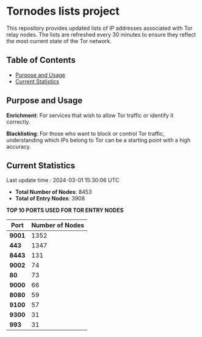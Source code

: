 # Tornodes lists project

This repository provides updated lists of IP addresses associated with Tor relay nodes. The lists are refreshed every 30 minutes to ensure they reflect the most current state of the Tor network.

## Table of Contents

- [Purpose and Usage](#purpose-and-usage)
- [Current Statistics](#current-statistics)


## Purpose and Usage

**Enrichment**: For services that wish to allow Tor traffic or identify it correctly.

**Blacklisting**: For those who want to block or control Tor traffic, understanding which IPs belong to Tor can be a starting point with a high accuracy.

## Current Statistics

Last update time : 2024-03-01 15:30:06 UTC

- **Total Number of Nodes**: 8453
- **Total of Entry Nodes**: 3908

**TOP 10 PORTS USED FOR TOR ENTRY NODES**

| **Port** | **Number of Nodes** |
|------|-----------------|
| **9001**   | 1352  |
| **443**   | 1347  |
| **8443**   | 131  |
| **9002**   | 74  |
| **80**   | 73  |
| **9000**   | 66  |
| **8080**   | 59  |
| **9100**   | 57  |
| **9300**   | 31  |
| **993**   | 31  |

